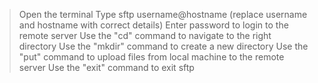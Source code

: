 > Open the terminal
> Type sftp username@hostname (replace username and hostname with correct details)
> Enter password to login to the remote server
> Use the "cd" command to navigate to the right directory
> Use the "mkdir" command to create a new directory
> Use the "put" command to upload files from local machine to the remote server
> Use the "exit" command to exit sftp
